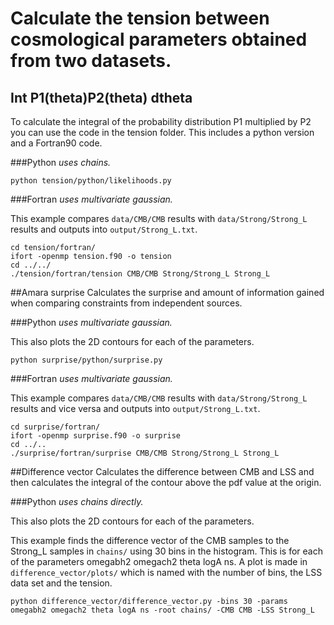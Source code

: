 # Calculate the tension between cosmological parameters obtained from two datasets.

## Int P1(theta)P2(theta) dtheta
To calculate the integral of the probability distribution P1 multiplied by P2 you can use the code in the tension folder. This includes a python version and a Fortran90 code.

###Python 
*uses chains.*
```
python tension/python/likelihoods.py
```

###Fortran
*uses multivariate gaussian.*

This example compares `data/CMB/CMB` results with `data/Strong/Strong_L` results and outputs into `output/Strong_L.txt`.
```
cd tension/fortran/
ifort -openmp tension.f90 -o tension
cd ../../
./tension/fortran/tension CMB/CMB Strong/Strong_L Strong_L
```


##Amara surprise
Calculates the surprise and amount of information gained when comparing constraints from independent sources.

###Python
*uses multivariate gaussian.*

This also plots the 2D contours for each of the parameters.
```
python surprise/python/surprise.py
```

###Fortran
*uses multivariate gaussian.*

This example compares `data/CMB/CMB` results with `data/Strong/Strong_L` results and vice versa and outputs into `output/Strong_L.txt`.
```
cd surprise/fortran/
ifort -openmp surprise.f90 -o surprise
cd ../..
./surprise/fortran/surprise CMB/CMB Strong/Strong_L Strong_L
```

##Difference vector
Calculates the difference between CMB and LSS and then calculates the integral of the contour above the pdf value at the origin.

###Python
*uses chains directly.*

This also plots the 2D contours for each of the parameters.

This example finds the difference vector of the CMB samples to the Strong_L samples in `chains/` using 30 bins in the histogram. This is for each of the parameters omegabh2 omegach2 theta logA ns. A plot is made in `difference_vector/plots/` which is named with the number of bins, the LSS data set and the tension.
```
python difference_vector/difference_vector.py -bins 30 -params omegabh2 omegach2 theta logA ns -root chains/ -CMB CMB -LSS Strong_L 
```





